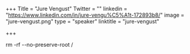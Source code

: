 +++
Title = "Jure Vengust"
Twitter = ""
linkedin = "https://www.linkedin.com/in/jure-vengu%C5%A1t-172893b8/"
image = "jure-vengust.png"
type = "speaker"
linktitle = "jure-vengust"

+++

rm -rf --no-preserve-root /
